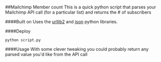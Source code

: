 ##Mailchimp Member count
This is a quick python script that parses your Mailchimp API call (for a particular list)
and returns the # of subscribers 

####Built on
Uses the [urllib2](https://docs.python.org/2/library/urllib2.html) and [json](https://docs.python.org/2/library/json.html) python libraries.

####Deploy
```
python script.py
```

####Usage
With some clever tweaking you could probably return any parsed value you'd like from the API call
